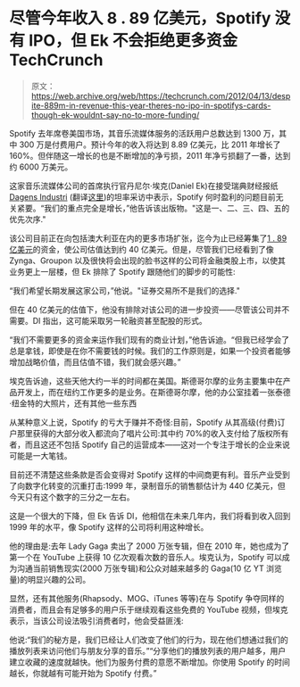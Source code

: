 # 尽管今年收入 8 . 89 亿美元，Spotify 没有 IPO，但 Ek 不会拒绝更多资金 TechCrunch

> 原文：<https://web.archive.org/web/https://techcrunch.com/2012/04/13/despite-889m-in-revenue-this-year-theres-no-ipo-in-spotifys-cards-though-ek-wouldnt-say-no-to-more-funding/>

Spotify 去年席卷美国市场，其音乐流媒体服务的活跃用户总数达到 1300 万，其中 300 万是付费用户。预计今年的收入将达到 8.89 亿美元，比 2011 年增长了 160%。但伴随这一增长的也是不断增加的净亏损，2011 年净亏损翻了一番，达到约 6000 万美元。

这家音乐流媒体公司的首席执行官丹尼尔·埃克(Daniel Ek)在接受瑞典财经报纸 [Dagens Industri](https://web.archive.org/web/20221208135956/http://di.se/Artiklar/2012/4/12/264168/Spotifygrundaren-om-framtiden/?sr=23&tr=302544&rlt=0) (翻译[这里](https://web.archive.org/web/20221208135956/http://translate.google.com/translate?sl=sv&tl=en&js=n&prev=_t&hl=en&ie=UTF-8&layout=2&eotf=1&u=http%3A%2F%2Fdi.se%2FArtiklar%2F2012%2F4%2F12%2F264168%2FSpotifygrundaren-om-framtiden%2F%3Fsr%3D23%26tr%3D302544%26rlt%3D0&act=url))的坦率采访中表示，Spotify 何时盈利的问题目前无关紧要。“我们的重点完全是增长，”他告诉该出版物。"这是一、二、三、四、五的优先次序."

该公司目前正在向包括澳大利亚在内的更多市场扩张，迄今为止已经筹集了[1 . 89 亿美元](https://web.archive.org/web/20221208135956/http://www.crunchbase.com/company/spotify)的资金，使公司估值达到约 40 亿美元。但是，尽管我们已经看到了像 Zynga、Groupon 以及很快将会出现的脸书这样的公司将金融类股上市，以使其业务更上一层楼，但 Ek 排除了 Spotify 跟随他们的脚步的可能性:

“我们希望长期发展这家公司，”他说。"证券交易所不是我们的选择."

但在 40 亿美元的估值下，他没有排除对该公司的进一步投资——尽管该公司并不需要。DI 指出，这可能采取另一轮融资甚至配股的形式。

“我们不需要更多的资金来运作我们现有的商业计划，”他告诉迪。“但我已经学会了总是拿钱，即使是在你不需要钱的时候。我们的工作原则是，如果一个投资者能够增加战略价值，而且估值不错，我们就会感兴趣。”

埃克告诉迪，这些天他大约一半的时间都在美国。斯德哥尔摩的业务主要集中在产品开发上，而在纽约工作更多的是业务。在斯德哥尔摩，他的办公室挂着一张泰德·纽金特的大照片，还有其他一些东西

从某种意义上说，Spotify 的亏大于赚并不奇怪:目前，Spotify 从其高级(付费)订户那里获得的大部分收入都流向了唱片公司:其中约 70%的收入支付给了版权所有者，而且这还不包括 Spotify 自己的运营成本——这对一个专注于增长的企业来说可能是一大笔钱。

目前还不清楚这些条款是否会变得对 Spotify 这样的中间商更有利。音乐产业受到了向数字化转变的沉重打击:1999 年，录制音乐的销售额估计为 440 亿美元，但今天只有这个数字的三分之一左右。

这是一个很大的下降，但 Ek 告诉 DI，他相信在未来几年内，我们将看到收入回到 1999 年的水平，像 Spotify 这样的公司将利用这种增长。

他的理由是:去年 Lady Gaga 卖出了 2000 万张专辑，但在 2010 年，她也成为了第一个在 YouTube 上获得 10 亿次观看次数的音乐人。埃克认为，Spotify 可以成为沟通当前销售现实(2000 万张专辑)和公众对越来越多的 Gaga(10 亿 YT 浏览量)的明显兴趣的公司。

显然，还有其他服务(Rhapsody、MOG、iTunes 等等)在与 Spotify 争夺同样的消费者，而且会有足够多的用户乐于继续观看这些免费的 YouTube 视频，但埃克表示，当该公司设法吸引消费者时，他会受益匪浅:

他说:“我们的秘方是，我们已经让人们改变了他们的行为，现在他们想通过我们的播放列表来访问他们与朋友分享的音乐。”“分享他们的播放列表的用户越多，用户建立收藏的速度就越快。他们为服务付费的意愿不断增加。你使用 Spotify 的时间越长，你就越有可能开始为 Spotify 付费。”